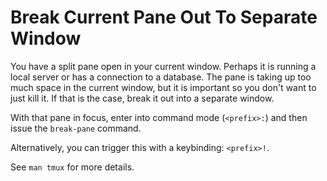 # Break Current Pane Out To Separate Window

You have a split pane open in your current window. Perhaps it is running a
local server or has a connection to a database. The pane is taking up too
much space in the current window, but it is important so you don't want to
just kill it. If that is the case, break it out into a separate window.

With that pane in focus, enter into command mode (`<prefix>:`) and then issue
the `break-pane` command.

Alternatively, you can trigger this with a keybinding: `<prefix>!`.

See `man tmux` for more details.
